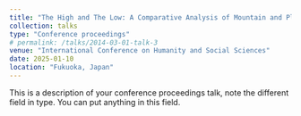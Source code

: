 ```yaml
---
title: "The High and The Low: A Comparative Analysis of Mountain and Plain Polities in India"
collection: talks
type: "Conference proceedings"
# permalink: /talks/2014-03-01-talk-3
venue: "International Conference on Humanity and Social Sciences"
date: 2025-01-10
location: "Fukuoka, Japan"
---
```


This is a description of your conference proceedings talk, note the different field in type. You can put anything in this field.
